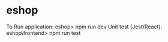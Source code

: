 # eshop

To Run application: eshop> npm run dev
Unit test (Jest/React): eshop\frontend> npm run test
